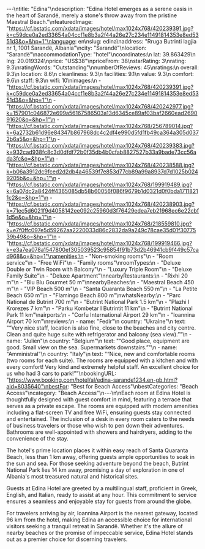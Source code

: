 ---\ntitle: "Edina"\ndescription: "Edina Hotel emerges as a serene oasis in the heart of Sarandë, merely a stone's throw away from the pristine Maestral Beach."\nfeaturedImage: "https://cf.bstatic.com/xdata/images/hotel/max1024x768/420239391.jpg?k=c59dce0a2ed33654a04ccf1e8b3a2f44a26e27c234e11491814353e8ed5351d3&o=&hp=1"\nlanguage: en\nslug: edina\naddress: "Rruga Butrinti lagjia nr 1, 1001 Sarandë, Albania"\ncity: "Sarandë"\nlocation: "Sarandë"\naccommodationType: "hotel"\ncoordinates:\n  lat: 39.863429\n  lng: 20.019324\nprice: "US$38"\npriceFrom: 38\nstarRating: 3\nrating: 9.3\nratingWords: "Outstanding"\nnumberOfReviews: 45\nratings:\n  overall: 9.3\n  location: 8.6\n  cleanliness: 9.3\n  facilities: 9.1\n  value: 9.3\n  comfort: 9.6\n  staff: 9.3\n  wifi: 10\nimages:\n  - "https://cf.bstatic.com/xdata/images/hotel/max1024x768/420239391.jpg?k=c59dce0a2ed33654a04ccf1e8b3a2f44a26e27c234e11491814353e8ed5351d3&o=&hp=1"\n  - "https://cf.bstatic.com/xdata/images/hotel/max1024x768/420242977.jpg?k=157901c046872e699a56167586503a13d6345ce89af03baf2660ead269091620&o=&hp=1"\n  - "https://cf.bstatic.com/xdata/images/hotel/max1024x768/256789014.jpg?k=6a2732b61d96e84347b867968dc4c2df4e990d5fd1fb49ca364a305d0372b6a5&o=&hp=1"\n  - "https://cf.bstatic.com/xdata/images/hotel/max1024x768/420239383.jpg?k=932cad938fc8c3d0dfdf72b0f35db4b0cfab8827527b33a9bade73cc56ada3fc&o=&hp=1"\n  - "https://cf.bstatic.com/xdata/images/hotel/max1024x768/420238588.jpg?k=b06a3912dc9fced2d2db4a46539f7e853d77cb89a99a8937d7d1025b0249205b&o=&hp=1"\n  - "https://cf.bstatic.com/xdata/images/hotel/max1024x768/199919489.jpg?k=6a07dc2a8424ff4365085db58b60056f086f9679b1d0321d0f0bda17118211c2&o=&hp=1"\n  - "https://cf.bstatic.com/xdata/images/hotel/max1024x768/420238903.jpg?k=71ec5d6021f9d4058142ee092c25960d3f76429edea7eb21968ec6e22cbf1d5e&o=&hp=1"\n  - "https://cf.bstatic.com/xdata/images/hotel/max1024x768/218559810.jpg?k=e7f0ffc097e5d59262aa2220033d86c2832da9a249c78cae35d01f3077539b49&o=&hp=1"\n  - "https://cf.bstatic.com/xdata/images/hotel/max1024x768/199919466.jpg?k=e3a7ea078a1547800ef305039523c95854f91b73d2b46941cb9f449c57cad968&o=&hp=1"\namenities:\n  - "Non-smoking rooms"\n  - "Room service"\n  - "Free WiFi"\n  - "Family rooms"\nroomTypes:\n  - "Deluxe Double or Twin Room with Balcony"\n  - "Luxury Triple Room"\n  - "Deluxe Family Suite"\n  - "Deluxe Apartment"\nnearbyRestaurants:\n  - "Rixhi 20 m"\n  - "Blu Blu Gourmet 50 m"\nnearbyBeaches:\n  - "Maestral Beach 450 m"\n  - "VIP Beach 500 m"\n  - "Santa Quaranta Beach 550 m"\n  - "La Petite Beach 650 m"\n  - "Flamingo Beach 800 m"\nwhatsNearby:\n  - "Parc National de Butrint 700 m"\n  - "Butrint National Park 1.5 km"\n  - "Plazhi I Krorezes 7 km"\n  - "Parku Kombetar I Butrintit 11 km"\n  - "Butrint National Park 11 km"\nairports:\n  - "Corfu International Airport 29 km"\n  - "Ioannina Airport 70 km"\nreviews:\n  - name: "Fedir"\n    country: "Ukraine"\n    text: "“Very nice staff, location is also fine, close to the beaches and city centre. Clean and quite huge suite with refrigerator and balcony (sea view).”"\n  - name: "Julien"\n    country: "Belgium"\n    text: "“Good place, equipment are good. Small view on the sea. Supermarkets downstairs.”"\n  - name: "Amministral"\n    country: "Italy"\n    text: "“Nice, new and comfortable rooms (two rooms for each suite). The rooms are equipped with a kitchen and with every comfort! Very kind and extremely helpful staff. An excellent choice for us who had 3 cars to park!”"\nbookingURL: "https://www.booking.com/hotel/al/edina-sarande1234.en-gb.html?aid=8035640"\nbestFor: "Best for Beach Access"\nbestCategories: "Beach Access"\ncategory: "Beach Access"\n---\n\nEach room at Edina Hotel is thoughtfully designed with guest comfort in mind, featuring a terrace that serves as a private escape. The rooms are equipped with modern amenities including a flat-screen TV and free WiFi, ensuring guests stay connected and entertained. The inclusion of a desk in every room caters to the needs of business travelers or those who wish to pen down their adventures. Bathrooms are well-appointed with showers and hairdryers, adding to the convenience of the stay.

The hotel's prime location places it within easy reach of Santa Quaranta Beach, less than 1 km away, offering guests ample opportunities to soak in the sun and sea. For those seeking adventure beyond the beach, Butrint National Park lies 14 km away, promising a day of exploration in one of Albania's most treasured natural and historical sites.

Guests at Edina Hotel are greeted by a multilingual staff, proficient in Greek, English, and Italian, ready to assist at any hour. This commitment to service ensures a seamless and enjoyable stay for guests from around the globe.

For travelers arriving by air, Ioannina Airport is the nearest gateway, located 96 km from the hotel, making Edina an accessible choice for international visitors seeking a tranquil retreat in Sarandë. Whether it's the allure of nearby beaches or the promise of impeccable service, Edina Hotel stands out as a premier choice for discerning travelers.
